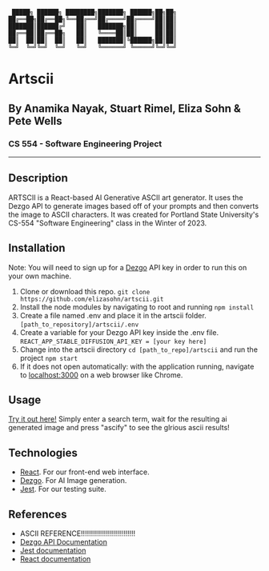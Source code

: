   
     █████╗ ██████╗ ████████╗███████╗ ██████╗██╗██╗
    ██╔══██╗██╔══██╗╚══██╔══╝██╔════╝██╔════╝██║██║
    ███████║██████╔╝   ██║   ███████╗██║     ██║██║
    ██╔══██║██╔══██╗   ██║   ╚════██║██║     ██║██║
    ██║  ██║██║  ██║   ██║   ███████║╚██████╗██║██║
    ╚═╝  ╚═╝╚═╝  ╚═╝   ╚═╝   ╚══════╝ ╚═════╝╚═╝╚═╝
                                               
# Artscii

## By Anamika Nayak, Stuart Rimel, Eliza Sohn & Pete Wells

### CS 554 - Software Engineering Project

---

## Description

ARTSCII is a React-based AI Generative ASCII art generator. It uses the Dezgo API to generate images based off of your prompts and then converts the image to ASCII characters.
It was created for Portland State University's CS-554 "Software Engineering" class in the Winter of 2023.

## Installation

Note: You will need to sign up for a [Dezgo](https://rapidapi.com/dezgo/api/dezgo/details) API key in order to run this on your own machine.

1. Clone or download this repo. `git clone https://github.com/elizasohn/artscii.git`
2. Install the node modules by navigating to root and running `npm install`
3. Create a file named .env and place it in the artscii folder. `[path_to_repository]/artscii/.env`
4. Create a variable for your Dezgo API key inside the .env file. `REACT_APP_STABLE_DIFFUSION_API_KEY = [your key here]`
5. Change into the artscii directory `cd [path_to_repo]/artscii` and run the project `npm start`
6. If it does not open automatically: with the application running, navigate to [localhost:3000](localhost:3000/) on a web browser like Chrome.

## Usage

[Try it out here!](https://artscii.elizasohn.com/)
Simply enter a search term, wait for the resulting ai generated image and press "ascify" to see the glrious ascii results!

## Technologies

- [React](https://react.dev/). For our front-end web interface.
- [Dezgo](https://rapidapi.com/dezgo/api/dezgo/details). For AI Image generation.
- [Jest](https://jestjs.io/). For our testing suite.

## References

- ASCII REFERENCE!!!!!!!!!!!!!!!!!!!!!!!!!!!
- [Dezgo API Documentation](https://rapidapi.com/dezgo/api/dezgo)
- [Jest documentation](https://jestjs.io/docs/getting-started)
- [React documentation](https://react.dev/reference/react)
